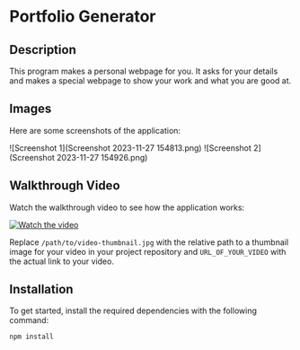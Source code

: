 # Portfolio Generator

## Description

This program makes a personal webpage for you. It asks for your details and makes a special webpage to show your work and what you are good at.

## Images

Here are some screenshots of the application:

![Screenshot 1](Screenshot 2023-11-27 154813.png)
![Screenshot 2](Screenshot 2023-11-27 154926.png)

## Walkthrough Video

Watch the walkthrough video to see how the application works:

[![Watch the video](/path/to/video-thumbnail.jpg)](URL_OF_YOUR_VIDEO)

Replace `/path/to/video-thumbnail.jpg` with the relative path to a thumbnail image for your video in your project repository and `URL_OF_YOUR_VIDEO` with the actual link to your video.

## Installation

To get started, install the required dependencies with the following command:

```bash
npm install
